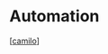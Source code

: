 # Automation

[[camilo]]


[//begin]: # "Autogenerated link references for markdown compatibility"
[camilo]: camilo.md "Camilo"
[//end]: # "Autogenerated link references"